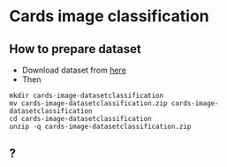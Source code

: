 # Cards image classification

## How to prepare dataset
- Download dataset from [here](https://www.kaggle.com/datasets/gpiosenka/cards-image-datasetclassification)
- Then
```
mkdir cards-image-datasetclassification
mv cards-image-datasetclassification.zip cards-image-datasetclassification
cd cards-image-datasetclassification
unzip -q cards-image-datasetclassification.zip
```

## ?